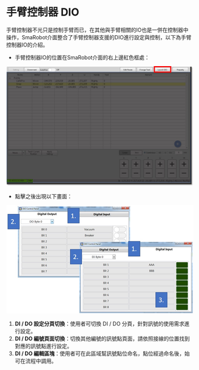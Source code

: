 # 手臂控制器 DIO

手臂控制器不光只是控制手臂而已，在其他與手臂相關的IO也是一併在控制器中操作，SmaRobot介面整合了手臂控制器支援的DIO進行設定與控制，以下為手臂控制器IO的介紹。

* 手臂控制器IO的位置在SmaRobot介面的右上邊紅色框處：

![SmaRobot&#x624B;&#x81C2;&#x63A7;&#x5236;&#x5668;IO&#x4F4D;&#x7F6E;](../../.gitbook/assets/12-1.jpg)

* 點擊之後出現以下畫面：

![SmaRobot&#x624B;&#x81C2;&#x63A7;&#x5236;&#x5668;&#x4ECB;&#x9762;](../../.gitbook/assets/14.jpg)

1. **DI / DO 設定分頁切換**：使用者可切換 DI / DO 分頁，針對訊號的使用需求進行設定。
2. **DI / DO 編號頁面切換**：切換其他編號的訊號點頁面，請依照接線的位置找到對應的訊號點進行設定。
3. **DI / DO 編輯區塊**：使用者可在此區域幫訊號點位命名，點位經過命名後，始可在流程中調用。

